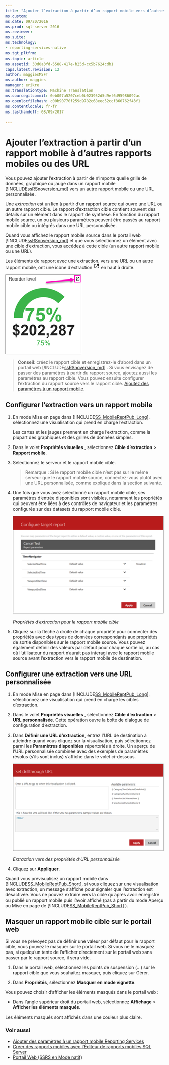 ```yaml
---
title: "Ajouter l’extraction à partir d’un rapport mobile vers d’autres rapports mobiles ou les URL | Documents Microsoft"
ms.custom: 
ms.date: 09/20/2016
ms.prod: sql-server-2016
ms.reviewer: 
ms.suite: 
ms.technology:
- reporting-services-native
ms.tgt_pltfrm: 
ms.topic: article
ms.assetid: 30d0a3fd-5588-417e-b25d-cc5b7624cdb1
caps.latest.revision: 12
author: maggiesMSFT
ms.author: maggies
manager: erikre
ms.translationtype: Machine Translation
ms.sourcegitcommit: 0eb007a5207ceb0b023952d5d9ef6d95986092ac
ms.openlocfilehash: c00b90770f259d9782c68eec52ccf860762f43f1
ms.contentlocale: fr-fr
ms.lasthandoff: 08/09/2017

---
```

# <a name="add-drillthrough-from-a-mobile-report-to-other-mobile-reports-or-urls"></a>Ajouter l’extraction à partir d’un rapport mobile à d’autres rapports mobiles ou des URL
Vous pouvez ajouter l’extraction à partir de n’importe quelle grille de données, graphique ou jauge dans un rapport mobile [!INCLUDE[ssRSnoversion_md](../../includes/ssrsnoversion-md.md)] vers un autre rapport mobile ou une URL personnalisée. 

Une *extraction*  est un lien à partir d’un rapport source qui ouvre une URL ou un autre rapport cible. Le rapport d’extraction cible contient souvent des détails sur un élément dans le rapport de synthèse. En fonction du rapport mobile source, un ou plusieurs paramètres peuvent être passés au rapport mobile cible ou intégrés dans une URL personnalisée.  
  
Quand vous affichez le rapport mobile source dans le portail web [!INCLUDE[ssRSnoversion_md](../../includes/ssrsnoversion-md.md)] et que vous sélectionnez un élément avec une cible d’extraction, vous accédez à cette cible (un autre rapport mobile ou une URL).  

Les éléments de rapport avec une extraction, vers une URL ou un autre rapport mobile, ont une icône d’extraction ![mobile-report-drill-through-icon](../../reporting-services/mobile-reports/media/mobile-report-drill-through-icon.png) en haut à droite.

![mobile-report-gauge-drill-through](../../reporting-services/mobile-reports/media/mobile-report-gauge-drill-through.png) 

>**Conseil**: créez le rapport cible et enregistrez-le d’abord dans un portail web [!INCLUDE[ssRSnoversion_md](../../includes/ssrsnoversion-md.md)] . Si vous envisagez de passer des paramètres à partir du rapport source, ajoutez aussi les paramètres au rapport cible. Vous pouvez ensuite configurer l’extraction du rapport source vers le rapport cible. [Ajoutez des paramètres à un rapport mobile](../../reporting-services/mobile-reports/add-parameters-to-a-mobile-report-reporting-services.md).
 
## <a name="set-up-drillthrough-to-a-mobile-report"></a>Configurer l’extraction vers un rapport mobile  

1. En mode Mise en page dans [!INCLUDE[SS_MobileReptPub_Long](../../includes/ss-mobilereptpub-long.md)], sélectionnez une visualisation qui prend en charge l’extraction.   

   Les cartes et les jauges prennent en charge l’extraction, comme la plupart des graphiques et des grilles de données simples.
   
2. Dans le volet **Propriétés visuelles** , sélectionnez **Cible d’extraction** > **Rapport mobile**.  
3. Sélectionnez le serveur et le rapport mobile cible.  

   >Remarque : Si le rapport mobile cible n’est pas sur le même serveur que le rapport mobile source, connectez-vous plutôt avec une URL personnalisée, comme expliqué dans la section suivante.  
 
4. Une fois que vous avez sélectionné un rapport mobile cible, ses paramètres d’entrée disponibles sont visibles, notamment les propriétés qui peuvent être liées à des contrôles de navigateur et les paramètres configurés sur des datasets du rapport mobile cible.  

   ![mobile-report-drillthrough-target](../../reporting-services/mobile-reports/media/mobile-report-drillthrough-target.PNG)
   
   *Propriétés d’extraction pour le rapport mobile cible*  
  
5. Cliquez sur la flèche à droite de chaque propriété pour connecter des propriétés avec des types de données correspondants aux propriétés de sortie disponibles sur le rapport mobile source. Vous pouvez également définir des valeurs par défaut pour chaque sortie ici, au cas où l’utilisateur du rapport n’aurait pas interagi avec le rapport mobile source avant l’extraction vers le rapport mobile de destination.  
  
## <a name="set-up-a-drillthrough-to-a-custom-url"></a>Configurer une extraction vers une URL personnalisée  
  
1. En mode Mise en page dans [!INCLUDE[SS_MobileReptPub_Long](../../includes/ss-mobilereptpub-long.md)], sélectionnez une visualisation qui prend en charge les cibles d’extraction.    
2. Dans le volet **Propriétés visuelles** , sélectionnez **Cible d’extraction** > **URL personnalisée**.  Cette opération ouvre la boîte de dialogue de configuration d’extraction.  
  
3. Dans **Définir une URL d’extraction**, entrez l’URL de destination à atteindre quand vous cliquez sur la visualisation, puis sélectionnez parmi les **Paramètres disponibles** répertoriés à droite. Un aperçu de l’URL personnalisée combinée avec des exemples de paramètres résolus (s’ils sont inclus) s’affiche dans le volet ci-dessous.  
  
   ![mobile-report-drillthrough-url](../../reporting-services/mobile-reports/media/mobile-report-drillthrough-url.PNG)
  
   *Extraction vers des propriétés d’URL personnalisée*  
  
4. Cliquez sur **Appliquer**.  

  
Quand vous prévisualisez un rapport mobile dans [!INCLUDE[SS_MobileReptPub_Short](../../includes/ss-mobilereptpub-short.md)], si vous cliquez sur une visualisation avec extraction, un message s’affiche pour signaler que l’extraction est désactivée. Vous ne pouvez extraire vers la cible qu’après avoir enregistré ou publié un rapport mobile puis l’avoir affiché (pas à partir du mode Aperçu ou Mise en page de [!INCLUDE[SS_MobileReptPub_Short](../../includes/ss-mobilereptpub-short.md)] ).  

## <a name="hide-a-target-mobile-report-on-the-web-portal"></a>Masquer un rapport mobile cible sur le portail web
Si vous ne prévoyez pas de définir une valeur par défaut pour le rapport cible, vous pouvez le masquer sur le portail web. Si vous ne le masquez pas, si quelqu’un tente de l’afficher directement sur le portail web sans passer par le rapport source, il sera vide.

1. Dans le portail web, sélectionnez les points de suspension (...) sur le rapport cible que vous souhaitez masquer, puis cliquez sur Gérer.

2. Dans **Propriétés**, sélectionnez **Masquer en mode vignette**.

Vous pouvez choisir d’afficher les éléments masqués dans le portail web : 

* Dans l’angle supérieur droit du portail web, sélectionnez **Affichage** > **Afficher les éléments masqués.** 

Les éléments masqués sont affichés dans une couleur plus claire.
    
### <a name="see-also"></a>Voir aussi  
 
* [Ajouter des paramètres à un rapport mobile Reporting Services](../../reporting-services/mobile-reports/add-parameters-to-a-mobile-report-reporting-services.md)
* [Créer des rapports mobiles avec l’Éditeur de rapports mobiles SQL Server](../../reporting-services/mobile-reports/create-mobile-reports-with-sql-server-mobile-report-publisher.md) 
* [Portail Web (SSRS en Mode natif)](../../reporting-services/web-portal-ssrs-native-mode.md)


